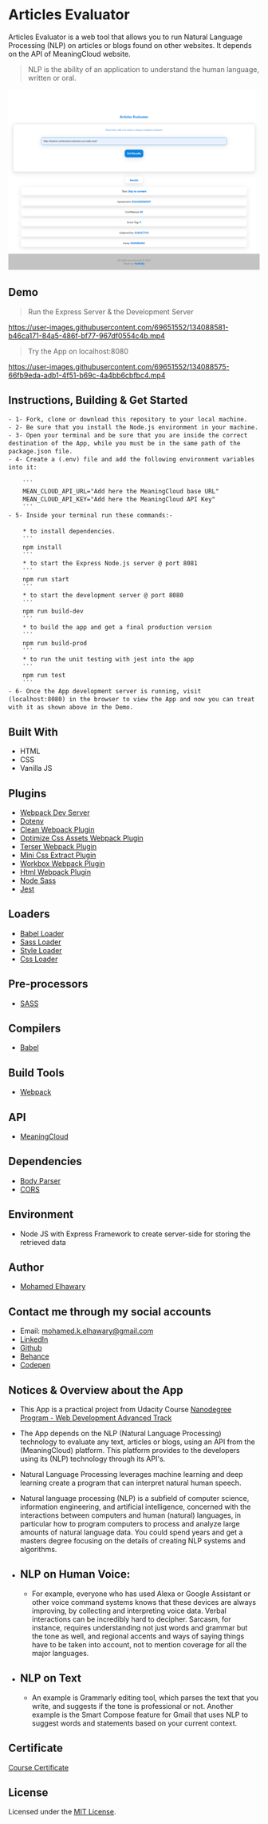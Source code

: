 # Articles Evaluator

Articles Evaluator is a web tool that allows you to run Natural Language Processing (NLP) on articles or blogs found on other websites. It depends on the API of MeaningCloud website.

> NLP is the ability of an application to understand the human language, written or oral.

![Screenshot](preview.png) 

## Demo

> Run the Express Server & the Development Server

https://user-images.githubusercontent.com/69651552/134088581-b46ca171-84a5-486f-bf77-967df0554c4b.mp4

> Try the App on localhost:8080

https://user-images.githubusercontent.com/69651552/134088575-66fb9eda-adb1-4f51-b69c-4a4bb6cbfbc4.mp4

## Instructions, Building & Get Started 
 
    - 1- Fork, clone or download this repository to your local machine.
    - 2- Be sure that you install the Node.js environment in your machine.
    - 3- Open your terminal and be sure that you are inside the correct destination of the App, while you must be in the same path of the package.json file.  
    - 4- Create a (.env) file and add the following environment variables into it:

		```
		MEAN_CLOUD_API_URL="Add here the MeaningCloud base URL"
		MEAN_CLOUD_API_KEY="Add here the MeaningCloud API Key"
		```
    - 5- Inside your terminal run these commands:-
    
        * to install dependencies.
        ```
        npm install
        ```
        * to start the Express Node.js server @ port 8081
        ```
        npm run start
        ```
        * to start the development server @ port 8080
        ```
        npm run build-dev
        ```
        * to build the app and get a final production version
        ```
        npm run build-prod
        ```
        * to run the unit testing with jest into the app
        ```
        npm run test
        ```
    - 6- Once the App development server is running, visit (localhost:8080) in the browser to view the App and now you can treat with it as shown above in the Demo.

## Built With

* HTML
* CSS
* Vanilla JS

## Plugins

* [Webpack Dev Server](https://webpack.js.org/configuration/dev-server/)
* [Dotenv](https://www.npmjs.com/package/dotenv-webpack)
* [Clean Webpack Plugin](https://www.npmjs.com/package/clean-webpack-plugin)
* [Optimize Css Assets Webpack Plugin](https://www.npmjs.com/package/optimize-css-assets-webpack-plugin)
* [Terser Webpack Plugin](https://www.npmjs.com/package/terser-webpack-plugin)
* [Mini Css Extract Plugin](https://www.npmjs.com/package/mini-css-extract-plugin)
* [Workbox Webpack Plugin](https://www.npmjs.com/package/workbox-webpack-plugin)
* [Html Webpack Plugin](https://www.npmjs.com/package/html-webpack-plugin)
* [Node Sass](https://www.npmjs.com/package/node-sass)
* [Jest](https://jestjs.io/)

## Loaders

* [Babel Loader](https://www.npmjs.com/package/babel-loader)
* [Sass Loader](https://www.npmjs.com/package/sass-loader)
* [Style Loader](https://www.npmjs.com/package/style-loader)
* [Css Loader](https://www.npmjs.com/package/css-loader)

## Pre-processors

* [SASS](https://sass-lang.com/)

## Compilers

* [Babel](https://babeljs.io/)

## Build Tools

* [Webpack](https://webpack.js.org/)

## API

* [MeaningCloud](https://www.meaningcloud.com/) 

## Dependencies 

* [Body Parser](https://www.npmjs.com/package/body-parser)
* [CORS](https://www.npmjs.com/package/cors)

## Environment  

* Node JS with Express Framework to create server-side for storing the retrieved data

## Author

* [Mohamed Elhawary](https://www.linkedin.com/in/mohamed-elhawary14/) 

## Contact me through my social accounts

* Email: mohamed.k.elhawary@gmail.com
* [LinkedIn](https://www.linkedin.com/in/mohamed-elhawary14/)
* [Github](https://github.com/Mohamed-Elhawary)  
* [Behance](https://www.behance.net/mohamed-elhawary14)
* [Codepen](https://codepen.io/Mohamed-ElHawary)

## Notices & Overview about the App

- This App is a practical project from Udacity Course [Nanodegree Program - Web Development Advanced Track](https://www.udacity.com/course/intro-to-programming-nanodegree--nd000)

- The App depends on the NLP (Natural Language Processing) technology to evaluate any text, articles or blogs, using an API from the (MeaningCloud) platform. This platform provides to the developers using its (NLP) technology through its API's. 

- Natural Language Processing leverages machine learning and deep learning create a program that can interpret natural human speech.

- Natural language processing (NLP) is a subfield of computer science, information engineering, and artificial intelligence, concerned with the interactions between computers and human (natural) languages, in particular how to program computers to process and analyze large amounts of natural language data. You could spend years and get a masters degree focusing on the details of creating NLP systems and algorithms.

- NLP on Human Voice: 
  --------------------
  * For example, everyone who has used Alexa or Google Assistant or other voice command systems knows that these devices are always improving, by collecting and interpreting voice data. Verbal interactions can be incredibly hard to decipher. Sarcasm, for instance, requires understanding not just words and grammar but the tone as well, and regional accents and ways of saying things have to be taken into account, not to mention coverage for all the major languages.

- NLP on Text
  ---------------------
  * An example is Grammarly editing tool, which parses the text that you write, and suggests if the tone is professional or not. Another example is the Smart Compose feature for Gmail that uses NLP to suggest words and statements based on your current context.

## Certificate

[Course Certificate](Certificate.pdf)

## License

Licensed under the [MIT License](LICENSE).